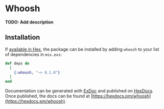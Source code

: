 # Whoosh

**TODO: Add description**

## Installation

If [available in Hex](https://hex.pm/docs/publish), the package can be installed
by adding `whoosh` to your list of dependencies in `mix.exs`:

```elixir
def deps do
  [
    {:whoosh, "~> 0.1.0"}
  ]
end
```

Documentation can be generated with [ExDoc](https://github.com/elixir-lang/ex_doc)
and published on [HexDocs](https://hexdocs.pm). Once published, the docs can
be found at [https://hexdocs.pm/whoosh](https://hexdocs.pm/whoosh).

